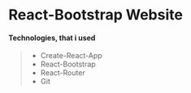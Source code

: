 # React-Bootstrap Website
#### Technologies, that i used
> - Create-React-App
> - React-Bootstrap
> - React-Router
> - Git
